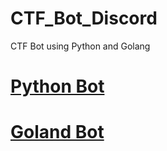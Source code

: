 # CTF_Bot_Discord

CTF Bot using Python and Golang

# [Python Bot](https://github.com/44aayush/CTF_Bot_Discord/blob/main/PythonCTFBOT)

# [Goland Bot](https://github.com/44aayush/CTF_Bot_Discord/blob/main/GolangCTFBOT)
